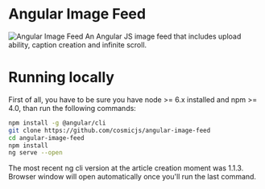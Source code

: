 # Angular Image Feed
![Angular Image Feed](https://cosmicjs.com/uploads/a41f75b0-61cb-11e7-82bf-6b4c51607410-angular-image-feed.jpg)
An Angular JS image feed that includes upload ability, caption creation and infinite scroll.

# Running locally

First of all, you have to be sure you have node >= 6.x installed and npm >= 4.0, than run the following commands:

```bash
npm install -g @angular/cli
git clone https://github.com/cosmicjs/angular-image-feed
cd angular-image-feed
npm install
ng serve --open
```
The most recent ng cli version at the article creation moment was 1.1.3.
Browser window will open automatically once you'll run the last command.
